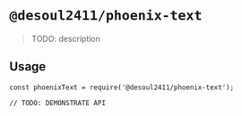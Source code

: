 # `@desoul2411/phoenix-text`

> TODO: description

## Usage

```
const phoenixText = require('@desoul2411/phoenix-text');

// TODO: DEMONSTRATE API
```
